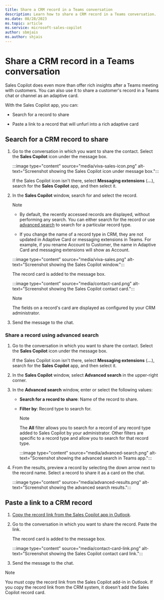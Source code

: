 ```yaml
---
title: Share a CRM record in a Teams conversation
description: Learn how to share a CRM record in a Teams conversation.
ms.date: 08/28/2023
ms.topic: article
ms.service: microsoft-sales-copilot
author: sbmjais
ms.author: shjais
---
```


# Share a CRM record in a Teams conversation

Sales Copilot does even more than offer rich insights after a Teams meeting with customers. You can also use it to share a customer's record in a Teams chat or channel as an adaptive card.

With the Sales Copilot app, you can:

- Search for a record to share

- Paste a link to a record that will unfurl into a rich adaptive card

## Search for a CRM record to share

1. Go to the conversation in which you want to share the contact. Select the **Sales Copilot** icon under the message box.

   :::image type="content" source="media/viva-sales-icon.png" alt-text="Screenshot showing the Sales Copilot icon under message box.":::

    If the Sales Copilot icon isn't there, select **Messaging extensions** (**...**), search for the **Sales Copilot** app, and then select it.

1. In the **Sales Copilot** window, search for and select the record.

   > [!NOTE]
   >
   > - By default, the recently accessed records are displayed, without performing any search. You can either search for the record or use [advanced search](#share-a-record-using-advanced-search) to search for a particular record type.
   >
   > - If you change the name of a record type in CRM, they are not updated in Adaptive Card or messaging extensions in Teams. For example, if you rename Account to Customer, the name in Adaptive Card and messaging extensions will show as Account.

   :::image type="content" source="media/viva-sales.png" alt-text="Screenshot showing the Sales Copilot window.":::

    The record card is added to the message box.

   :::image type="content" source="media/contact-card.png" alt-text="Screenshot showing the Sales Copilot contact card.":::

   > [!NOTE]
   > The fields on a record's card are displayed as configured by your CRM administrator.

1. Send the message to the chat.

### Share a record using advanced search

1. Go to the conversation in which you want to share the contact. Select the **Sales Copilot** icon under the message box.

    If the Sales Copilot icon isn't there, select **Messaging extensions** (**...**), search for the **Sales Copilot** app, and then select it.

1. In the **Sales Copilot** window, select **Advanced search** in the upper-right corner.

1. In the **Advanced search** window, enter or select the following values:

    - **Search for a record to share**: Name of the record to share.

    - **Filter by**: Record type to search for.

      > [!NOTE]
      > The **All** filter allows you to search for a record of any record type added to Sales Copilot by your administrator. Other filters are specific to a record type and allow you to search for that record type.

      :::image type="content" source="media/advanced-search.png" alt-text="Screenshot showing the advanced search in Teams app.":::

1. From the results, preview a record by selecting the down arrow next to the record name. Select a record to share it as a card on the chat.

   :::image type="content" source="media/advanced-results.png" alt-text="Screenshot showing the advanced search results.":::

## Paste a link to a CRM record

1. [Copy the record link from the Sales Copilot app in Outlook](share-link-crm-record.md).

1. Go to the conversation in which you want to share the record. Paste the link.

    The record card is added to the message box.

   :::image type="content" source="media/contact-card-link.png" alt-text="Screenshot showing the Sales Copilot contact card link.":::

1. Send the message to the chat.

> [!NOTE]
> You must copy the record link from the Sales Copilot add-in in Outlook. If you copy the record link from the CRM system, it doesn't add the Sales Copilot record card.
